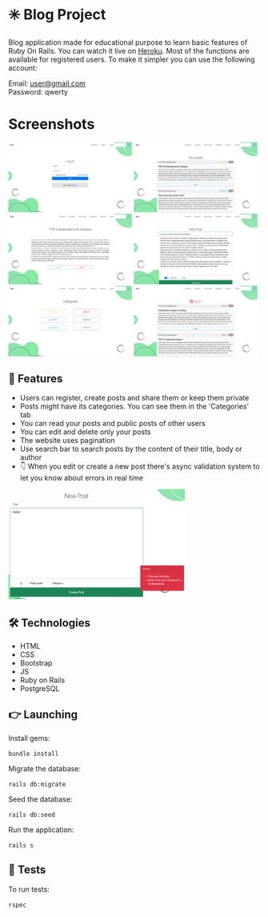# ✳️ Blog Project

Blog application made for educational purpose to learn basic features of Ruby On Rails. You can watch it live on [Heroku](https://vast-beach-21113.herokuapp.com/). Most of the functions are available for registered users. To make it simpler you can use the following account: <br>

Email: user@gmail.com <br>
Password: qwerty

# Screenshots
<img src="screenshots/1.png" width="49%"> <img src="screenshots/2.png" width="49%">
<img src="screenshots/3.png" width="49%"> <img src="screenshots/4.png" width="49%">
<img src="screenshots/5.png" width="49%"> <img src="screenshots/6.png" width="49%">

## 🙌 Features

- Users can register, create posts and share them or keep them private
- Posts might have its categories. You can see them in the 'Categories' tab
- You can read your posts and public posts of other users
- You can edit and delete only your posts
- The website uses pagination
- Use search bar to search posts by the content of their title, body or author
- 👇 When you edit or create a new post there's async validation system to let you know about errors in real time
<img src="screenshots/async_validation.png" width="70%">

## 🛠 Technologies
- HTML
- CSS
- Bootstrap
- JS
- Ruby on Rails
- PostgreSQL

## 👉 Launching
Install gems:
```
bundle install
```
Migrate the database:
```
rails db:migrate
```
Seed the database:
```
rails db:seed
```
Run the application:
```
rails s
```

## 🚨 Tests

To run tests:
```
rspec
```
